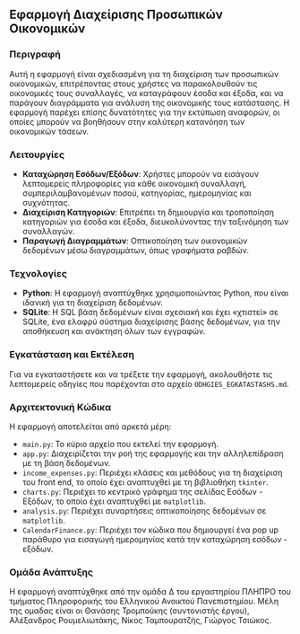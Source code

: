 ## Εφαρμογή Διαχείρισης Προσωπικών Οικονομικών

### Περιγραφή

Αυτή η εφαρμογή είναι σχεδιασμένη για τη διαχείριση των προσωπικών οικονομικών, επιτρέποντας στους χρήστες να παρακολουθούν τις οικονομικές τους συναλλαγές, να καταγράφουν έσοδα και έξοδα, και να παράγουν διαγράμματα για ανάλυση της οικονομικής τους κατάστασης. Η εφαρμογή παρέχει επίσης δυνατότητες για την εκτύπωση αναφορών, οι οποίες μπορούν να βοηθήσουν στην καλύτερη κατανόηση των οικονομικών τάσεων.

### Λειτουργίες

- **Καταχώρηση Εσόδων/Εξόδων**: Χρήστες μπορούν να εισάγουν λεπτομερείς πληροφορίες για κάθε οικονομική συναλλαγή, συμπεριλαμβανομένων ποσού, κατηγορίας, ημερομηνίας και συχνότητας.
- **Διαχείριση Κατηγοριών**: Επιτρέπει τη δημιουργία και τροποποίηση κατηγοριών για έσοδα και έξοδα, διευκολύνοντας την ταξινόμηση των συναλλαγών.
- **Παραγωγή Διαγραμμάτων**: Οπτικοποίηση των οικονομικών δεδομένων μέσω διαγραμμάτων, όπως γραφήματα ραβδών.

### Τεχνολογίες

- **Python**: Η εφαρμογή αναπτύχθηκε χρησιμοποιώντας Python, που είναι ιδανική για τη διαχείριση δεδομένων.
- **SQLite**: Η SQL βάση δεδομένων είναι σχεσιακή και έχει «χτιστεί» σε SQLite, ένα ελαφρύ σύστημα διαχείρισης βάσης δεδομένων, για την αποθήκευση και ανάκτηση όλων των εγγραφών.

### Εγκατάσταση και Εκτέλεση

Για να εγκαταστήσετε και να τρέξετε την εφαρμογή, ακολουθήστε τις λεπτομερείς οδηγίες που παρέχονται στο αρχείο `ODHGIES_EGKATASTASHS.md`.

### Αρχιτεκτονική Κώδικα

Η εφαρμογή αποτελείται από αρκετά μέρη:
- `main.py`: Το κύριο αρχείο που εκτελεί την εφαρμογή.
- `app.py`: Διαχειρίζεται την ροή της εφαρμογής και την αλληλεπίδραση με τη βάση δεδομένων.
- `income_expenses.py`: Περιέχει κλάσεις και μεθόδους για τη διαχείριση του front end, το οποίο έχει αναπτυχθεί με τη βιβλιοθήκη `tkinter`.
- `charts.py`: Περιέχει το κεντρικό γράφημα της σελίδας Εσόδων - Εξόδων, το οποίο έχει αναπτυχθεί με `matplotlib`.
- `analysis.py`: Περιέχει συναρτήσεις οπτικοποίησης δεδομένων σε `matplotlib`.
- `CalendarFinance.py`: Περιέχει τον κώδικα που δημιουργεί ένα pop up παράθυρο για εισαγωγή ημερομηνίας κατά την καταχώρηση εσόδων - εξόδων.

### Ομάδα Ανάπτυξης

Η εφαρμογή αναπτύχθηκε από την ομάδα Δ του εργαστηρίου ΠΛΗΠΡΟ του τμήματος Πληροφορικής του Ελληνικού Ανοικτού Πανεπιστημίου. Μέλη της ομαδας είναι οι Θανάσης Τρομπούκης (συντονιστής έργου), Αλέξανδρος Ρουμελιωτάκης, Νίκος Ταμπουρατζής, Γιώργος Τσιώκος.